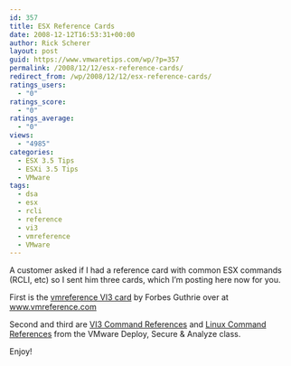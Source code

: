 ```yaml
---
id: 357
title: ESX Reference Cards
date: 2008-12-12T16:53:31+00:00
author: Rick Scherer
layout: post
guid: https://www.vmwaretips.com/wp/?p=357
permalink: /2008/12/12/esx-reference-cards/
redirect_from: /wp/2008/12/12/esx-reference-cards/
ratings_users:
  - "0"
ratings_score:
  - "0"
ratings_average:
  - "0"
views:
  - "4985"
categories:
  - ESX 3.5 Tips
  - ESXi 3.5 Tips
  - VMware
tags:
  - dsa
  - esx
  - rcli
  - reference
  - vi3
  - vmreference
  - VMware
---
```

A customer asked if I had a reference card with common ESX commands (RCLI, etc) so I sent him three cards, which I&#8217;m posting here now for you.

First is the [vmreference VI3 card](https://www.vmwaretips.com/wp-content/uploads/2008/12/vmreferencevi3card121.pdf) by Forbes Guthrie over at <a href="http://www.vmreference.com" target="_blank">www.vmreference.com</a>

Second and third are [VI3 Command References](https://www.vmwaretips.com/wp-content/uploads/2008/12/edu-vi3dsa-ja2-vi3commandref.pdf) and [Linux Command References](https://www.vmwaretips.com/wp-content/uploads/2008/12/edu-vi3dsa-ja1-linuxcommandref.pdf) from the VMware Deploy, Secure & Analyze class.

Enjoy!